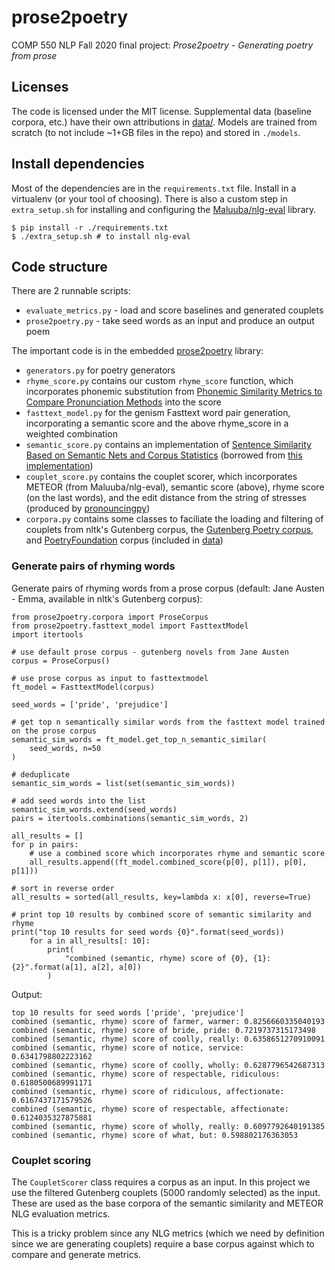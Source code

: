# prose2poetry

COMP 550 NLP Fall 2020 final project: _Prose2poetry - Generating poetry from prose_

## Licenses

The code is licensed under the MIT license. Supplemental data (baseline corpora, etc.) have their own attributions in [data/](./data/README.md). Models are trained from scratch (to not include ~1+GB files in the repo) and stored in `./models`.

## Install dependencies

Most of the dependencies are in the `requirements.txt` file. Install in a virtualenv (or your tool of choosing). There is also a custom step in `extra_setup.sh` for installing and configuring the [Maluuba/nlg-eval](https://github.com/Maluuba/nlg-eval) library.

```
$ pip install -r ./requirements.txt
$ ./extra_setup.sh # to install nlg-eval
```

## Code structure

There are 2 runnable scripts:
* `evaluate_metrics.py` - load and score baselines and generated couplets
* `prose2poetry.py` - take seed words as an input and produce an output poem

The important code is in the embedded [prose2poetry](./prose2poetry) library:
* `generators.py` for poetry generators
* `rhyme_score.py` contains our custom `rhyme_score` function, which incorporates phonemic substitution from [Phonemic Similarity Metrics to Compare Pronunciation Methods](https://homes.cs.washington.edu/~bhixon/papers/phonemic_similarity_metrics_Interspeech_2011.pdf) into the score
* `fasttext_model.py` for the genism Fasttext word pair generation, incorporating a semantic score and the above rhyme_score in a weighted combination
* `semantic_score.py` contains an implementation of [Sentence Similarity Based on Semantic Nets and Corpus Statistics](http://ants.iis.sinica.edu.tw/3BkMJ9lTeWXTSrrvNoKNFDxRm3zFwRR/55/Sentence%20Similarity%20Based%20on%20Semantic%20Nets%20and%20corpus%20statistics.pdf) (borrowed from [this implementation](https://github.com/chanddu/Sentence-similarity-based-on-Semantic-nets-and-Corpus-Statistics-))
* `couplet_score.py` contains the couplet scorer, which incorporates METEOR (from Maluuba/nlg-eval), semantic score (above), rhyme score (on the last words), and the edit distance from the string of stresses (produced by [pronouncingpy](https://github.com/aparrish/pronouncingpy))
* `corpora.py` contains some classes to faciliate the loading and filtering of couplets from nltk's Gutenberg corpus, the [Gutenberg Poetry corpus](https://github.com/aparrish/gutenberg-poetry-corpus), and [PoetryFoundation](https://www.kaggle.com/tgdivy/poetry-foundation-poems) corpus (included in [data](./data))

### Generate pairs of rhyming words

Generate pairs of rhyming words from a prose corpus (default: Jane Austen - Emma, available in nltk's Gutenberg corpus):

```
from prose2poetry.corpora import ProseCorpus
from prose2poetry.fasttext_model import FasttextModel
import itertools

# use default prose corpus - gutenberg novels from Jane Austen
corpus = ProseCorpus()

# use prose corpus as input to fasttextmodel
ft_model = FasttextModel(corpus)

seed_words = ['pride', 'prejudice']

# get top n semantically similar words from the fasttext model trained on the prose corpus
semantic_sim_words = ft_model.get_top_n_semantic_similar(
    seed_words, n=50
)

# deduplicate
semantic_sim_words = list(set(semantic_sim_words))

# add seed words into the list
semantic_sim_words.extend(seed_words)
pairs = itertools.combinations(semantic_sim_words, 2)

all_results = []
for p in pairs:
    # use a combined score which incorporates rhyme and semantic score
    all_results.append((ft_model.combined_score(p[0], p[1]), p[0], p[1]))

# sort in reverse order
all_results = sorted(all_results, key=lambda x: x[0], reverse=True)

# print top 10 results by combined score of semantic similarity and rhyme
print("top 10 results for seed words {0}".format(seed_words))
    for a in all_results[: 10]:
        print(
            "combined (semantic, rhyme) score of {0}, {1}: {2}".format(a[1], a[2], a[0])
        )
```

Output:
```
top 10 results for seed words ['pride', 'prejudice']
combined (semantic, rhyme) score of farmer, warmer: 0.8256660335040193
combined (semantic, rhyme) score of bride, pride: 0.7219737315173498
combined (semantic, rhyme) score of coolly, really: 0.6358651270910091
combined (semantic, rhyme) score of notice, service: 0.6341798802223162
combined (semantic, rhyme) score of coolly, wholly: 0.6287796542687313
combined (semantic, rhyme) score of respectable, ridiculous: 0.6180500689991171
combined (semantic, rhyme) score of ridiculous, affectionate: 0.6167437171579526
combined (semantic, rhyme) score of respectable, affectionate: 0.6124035327875881
combined (semantic, rhyme) score of wholly, really: 0.6097792640191385
combined (semantic, rhyme) score of what, but: 0.598802176363053
```

### Couplet scoring

The `CoupletScorer` class requires a corpus as an input. In this project we use the filtered Gutenberg couplets (5000 randomly selected) as the input. These are used as the base corpora of the semantic similarity and METEOR NLG evaluation metrics.

This is a tricky problem since any NLG metrics (which we need by definition since we are generating couplets) require a base corpus against which to compare and generate metrics.
